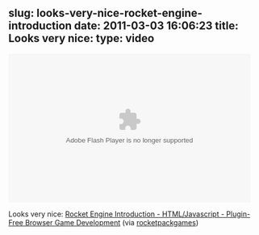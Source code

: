 slug: looks-very-nice-rocket-engine-introduction
date: 2011-03-03 16:06:23
title: Looks very nice: 
type: video
---

<object width="480" height="295"><param name="movie" value="http://www.youtube.com/e/WPVhPGOLe7c"></param><param name="allowFullScreen" value="true"></param><param name="allowscriptaccess" value="always"></param><embed src="http://www.youtube.com/e/WPVhPGOLe7c" type="application/x-shockwave-flash" width="480" height="295" allowscriptaccess="always" allowfullscreen="true"></embed></object>

Looks very nice: [Rocket Engine Introduction - HTML/Javascript - Plugin-Free Browser Game Development](http://www.youtube.com/watch?v=WPVhPGOLe7c&feature=player_embedded) (via [rocketpackgames](http://youtube.com/user/rocketpackgames))
